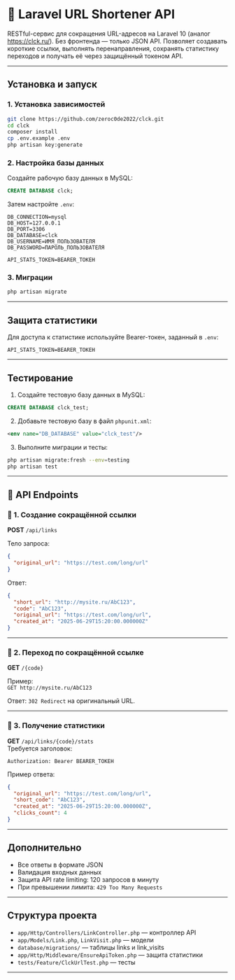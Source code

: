
# 📎 Laravel URL Shortener API

RESTful-сервис для сокращения URL-адресов на Laravel 10 (аналог https://clck.ru/). Без фронтенда — только JSON API. Позволяет создавать короткие ссылки, выполнять перенаправления, сохранять статистику переходов и получать её через защищённый токеном API.

---

## Установка и запуск

### 1. Установка зависимостей

```bash
git clone https://github.com/zeroc0de2022/clck.git
cd clck
composer install
cp .env.example .env
php artisan key:generate
```

### 2. Настройка базы данных

Создайте рабочую базу данных в MySQL:

```sql
CREATE DATABASE clck;
```

Затем настройте `.env`:

```
DB_CONNECTION=mysql
DB_HOST=127.0.0.1
DB_PORT=3306
DB_DATABASE=clck
DB_USERNAME=ИМЯ_ПОЛЬЗОВАТЕЛЯ
DB_PASSWORD=ПАРОЛЬ_ПОЛЬЗОВАТЕЛЯ

API_STATS_TOKEN=BEARER_ТОКЕН
```

### 3. Миграции

```bash
php artisan migrate
```

---

## Защита статистики

Для доступа к статистике используйте Bearer-токен, заданный в `.env`:

```
API_STATS_TOKEN=BEARER_ТОКЕН
```

---

## Тестирование

1. Создайте тестовую базу данных в MySQL:
```sql
CREATE DATABASE clck_test;
```

2. Добавьте тестовую базу в файл `phpunit.xml`:
```xml
<env name="DB_DATABASE" value="clck_test"/>
```

3. Выполните миграции и тесты:
```bash
php artisan migrate:fresh --env=testing
php artisan test
```

---

## 📡 API Endpoints

### 🔹 1. Создание сокращённой ссылки

**POST** `/api/links`

Тело запроса:

```json
{
  "original_url": "https://test.com/long/url"
}
```

Ответ:

```json
{
  "short_url": "http://mysite.ru/AbC123",
  "code": "AbC123",
  "original_url": "https://test.com/long/url",
  "created_at": "2025-06-29T15:20:00.000000Z"
}
```

---

### 🔹 2. Переход по сокращённой ссылке

**GET** `/{code}`

Пример:  
`GET http://mysite.ru/AbC123`

Ответ: `302 Redirect` на оригинальный URL.

---

### 🔹 3. Получение статистики

**GET** `/api/links/{code}/stats`  
Требуется заголовок:

```
Authorization: Bearer BEARER_ТОКЕН
```

Пример ответа:

```json
{
  "original_url": "https://test.com/long/url",
  "short_code": "AbC123",
  "created_at": "2025-06-29T15:20:00.000000Z",
  "clicks_count": 4
}
```

---

## Дополнительно

- Все ответы в формате JSON
- Валидация входных данных
- Защита API rate limiting: 120 запросов в минуту
- При превышении лимита: `429 Too Many Requests`

---

## Структура проекта

- `app/Http/Controllers/LinkController.php` — контроллер API
- `app/Models/Link.php`, `LinkVisit.php` — модели
- `database/migrations/` — таблицы links и link_visits
- `app/Http/Middleware/EnsureApiToken.php` — защита статистики
- `tests/Feature/ClckUrlTest.php` — тесты

---
